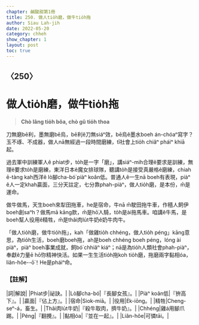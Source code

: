 ```yaml
---
chapter: 鹹酸甜第1冊
title: 250. 做人tio̍h磨，做牛tio̍h拖
author: Siau Lah-jih
date: 2022-05-20
category: chheh
show_chapter: 1
layout: post
toc: true
---
```

  
## 〈250〉
# 做人tio̍h磨，做牛tio̍h拖
>**Chò lâng tio̍h bôa, chò gû tio̍h thoa**
 
刀無磨bē利，墨無磨bē烏，bē利ê刀無siáⁿ效，bē烏ê墨水boeh án-chóaⁿ寫字？玉不琢、不成器，做人nā無經過一段時間磨練，tī社會上tio̍h chiâⁿ pháiⁿ khiā起。

過去軍中訓練軍人ê phiat步，to̍h是一字「磨」，講siáⁿ-mih合理ê要求是訓練，無理ê要求to̍h是磨練，東洋日本ê魔女排球隊，聽講to̍h是接受真嚴格ê磨練，chiah ē-tàng kah西洋ê lò腳cha-bó͘ piàⁿ koân低。普通人ê一生nā boeh有表現，piàⁿ ê人一定khah贏面，三分天註定，七分靠phah-piàⁿ，做人tio̍h磨，是本份，m̄是運命。

做牛做馬，天生boeh來犁田拖車，he是宿命，牛nā m̄駛田拖牛車，作穡人飼伊boeh創saⁿh？做馬mā kāng款，m̄是hō͘人騎，to̍h是ài拖馬車。咱講ê牛馬，是boeh幫人役用ê精牲，m̄是thâi肉lu̍t牛奶ê奶牛肉牛。

「做人tio̍h磨，做牛tio̍h拖」，kah「做雞tio̍h chhéng，做人tio̍h péng」kāng意思，為tio̍h生活，boeh磨boeh拖，ah是boeh chhéng boeh péng，lóng ài piàⁿ，piàⁿ boeh事業成就，飼bó͘ chhiâⁿ kiáⁿ；nā是為tio̍h人類社會phah-piàⁿ，奉獻ê力量ē hō͘你精神快活。如果一生生活tio̍h拖koh tio̍h磨，拖磨兩字黏相óa，liân-hôe--ō͘！He是pháiⁿ命。 

### 【註解】

|詞|解說|
|Phiat步|祕訣。|
|Lò腳cha-bó͘|『長腳女孩』。|
|Piàⁿ koân低|『拚高下』。|
|贏面|『佔上方』。|
|宿命|Siok-miā。|
|役用|E̍k-iōng。|
|精牲|Cheng-seⁿ-á，畜生。|
|Thâi肉lu̍t牛奶|『殺牛取肉，擠牛奶』。|
|Chhéng|雞á用腳爪踢。|
|Péng|『翻攪』。|
|黏相óa|『並在一起』。|
|Liân-hôe|可憐tāi。|
